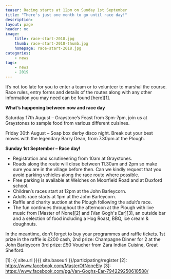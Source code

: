 ```yaml
---
teaser: Racing starts at 12pm on Sunday 1st September
title: "There's just one month to go until race day!"
description:
layout: page
header: no
image: 
    title: race-start-2018.jpg
    thumb: race-start-2018-thumb.jpg
    homepage: race-start-2018.jpg
categories:
    - news
tags:
    - news
    - 2019
---
```


It’s not too late for you to enter a team or to volunteer to marshal the course. Race rules, entry forms and details of the routes along with any other information you may need can be found [here][1].

**What’s happening between now and race day**

Saturday 17th August – Graystone’s Feast from 3pm-7pm, join us at Graystones to sample food from various different cuisines.

Friday 30th August – Soap box derby disco night. Break out your best moves with the legendary Barry Dean, from 7.30pm at the Plough.

**Sunday 1st September – Race day!**

-  Registration and scrutineering from 10am at Graystones.
-	 Roads along the route will close between 11.30am and 2pm so make sure you are in the village before then. Can we kindly request that you avoid parking vehicles along the race route where possible.
-	 Free parking is available at Welches on Moorfield Road and at Duxford school. 
-	Children’s races start at 12pm at the John Barleycorn.
-	Adults race starts at 1pm at the John Barleycorn.
-	Raffle and charity auction at the Plough following the adult’s race.
-	The fun continues throughout the afternoon at the Plough with live music from [Master of None][2] and [Van Gogh's Ear][3], an outside bar and a selection of food including a Hog Roast, BBQ, ice cream & doughnuts.

In the meantime, don’t forget to buy your programmes and raffle tickets. 1st prize in the raffle is £200 cash, 2nd prize: Champagne Dinner for 2 at the John Barleycorn 3rd prize: £50 Voucher from Zara Indian Cuisine, Great Shelford.

[1]: {{ site.url }}{{ site.baseurl }}/participating/register
[2]: https://www.facebook.com/MasterOfNoneEly
[3]: https://www.facebook.com/pg/Van-Goghs-Ear-794229250610588/